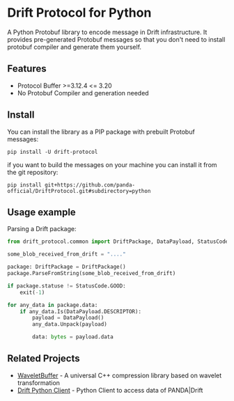 # Drift Protocol for Python

A Python Protobuf library to encode message in Drift infrastructure.
It provides pre-generated Protobuf messages so that you don't need to install protobuf compiler and generate them
yourself.

## Features

* Protocol Buffer >=3.12.4 <= 3.20
* No Protobuf Compiler and generation needed

## Install

You can install the library as a PIP package with prebuilt Protobuf messages:

```
pip install -U drift-protocol
```

if you want to build the messages on your machine you can install it from the git repository:

```
pip install git+https://github.com/panda-official/DriftProtocol.git#subdirectory=python
```

## Usage example

Parsing a Drift package:

```python
from drift_protocol.common import DriftPackage, DataPayload, StatusCode

some_blob_received_from_drift = "...."

package: DriftPackage = DriftPackage()
package.ParseFromString(some_blob_received_from_drift)

if package.statuse != StatusCode.GOOD:
    exit(-1)

for any_data in package.data:
    if any_data.Is(DataPayload.DESCRIPTOR):
        payload = DataPayload()
        any_data.Unpack(payload)

        data: bytes = payload.data
```

## Related Projects

* [WaveletBuffer](https://github.com/panda-official/WaveletBuffer) - A universal C++ compression library based on
  wavelet transformation
* [Drift Python Client](https://github.com/panda-official/DriftPythonClient) - Python Client to access data of
  PANDA|Drift